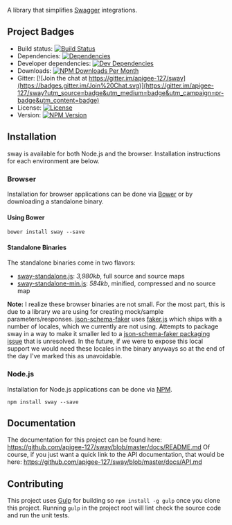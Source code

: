 A library that simplifies [Swagger][swagger] integrations.

## Project Badges

* Build status: [![Build Status](https://travis-ci.org/apigee-127/sway.svg)](https://travis-ci.org/apigee-127/sway)
* Dependencies: [![Dependencies](https://david-dm.org/apigee-127/sway.svg)](https://david-dm.org/apigee-127/sway)
* Developer dependencies: [![Dev Dependencies](https://david-dm.org/apigee-127/sway/dev-status.svg)](https://david-dm.org/apigee-127/sway#info=devDependencies&view=table)
* Downloads: [![NPM Downloads Per Month](http://img.shields.io/npm/dm/sway.svg)](https://www.npmjs.org/package/sway)
* Gitter: [![Join the chat at https://gitter.im/apigee-127/sway](https://badges.gitter.im/Join%20Chat.svg)](https://gitter.im/apigee-127/sway?utm_source=badge&utm_medium=badge&utm_campaign=pr-badge&utm_content=badge)
* License: [![License](http://img.shields.io/npm/l/sway.svg)](https://github.com/apigee-127/sway/blob/master/LICENSE)
* Version: [![NPM Version](http://img.shields.io/npm/v/sway.svg)](https://www.npmjs.org/package/sway)

## Installation

sway is available for both Node.js and the browser.  Installation instructions for each environment are below.

### Browser

Installation for browser applications can be done via [Bower][bower] or by downloading a standalone binary.

#### Using Bower

```
bower install sway --save
```

#### Standalone Binaries

The standalone binaries come in two flavors:

* [sway-standalone.js](https://raw.github.com/apigee-127/sway/master/browser/sway.js): _3,980kb_, full source  and source maps
* [sway-standalone-min.js](https://raw.github.com/apigee-127/sway/master/browser/sway-min.js): _584kb_, minified, compressed and no source map

**Note:** I realize these browser binaries are not small.  For the most part, this is due to a library we are using for
creating mock/sample parameters/responses.  [json-schema-faker](https://github.com/pateketrueke/json-schema-faker) uses
[faker.js](https://github.com/Marak/faker.js) which ships with a number of locales, which we currently are not using.
Attempts to package sway in a way to make it smaller led to a
[json-schema-faker packaging issue](https://github.com/pateketrueke/json-schema-faker/issues/56) that is unresolved.  In
the future, if we were to expose this local support we would need these locales in the binary anyways so at the end of
the day I've marked this as unavoidable.

### Node.js

Installation for Node.js applications can be done via [NPM][npm].

```
npm install sway --save
```

## Documentation

The documentation for this project can be found here: https://github.com/apigee-127/sway/blob/master/docs/README.md
Of course, if you just want a quick link to the API documentation, that would be here: https://github.com/apigee-127/sway/blob/master/docs/API.md

## Contributing

This project uses [Gulp][gulp] for building so `npm install -g gulp` once you clone this project.  Running `gulp` in the
project root will lint check the source code and run the unit tests.

[bower]: http://bower.io/
[gulp]: http://gulpjs.com/
[npm]: https://www.npmjs.org/
[swagger]: http://swagger.io
